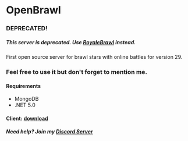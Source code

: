 # OpenBrawl

### DEPRECATED!
##### This server is deprecated. Use [RoyaleBrawl](https://github.com/xeondev1337/RoyaleBrawl) instead.
First open source server for brawl stars with online battles for version 29.
### Feel free to use it but don't forget to mention me.

#### Requirements 
- MongoDB
- .NET 5.0

#### Client: [download](https://drive.google.com/file/d/1CxOmOr8iXfNsFNChk-smI8isuMweXxvo/view?usp=sharing)

##### Need help? Join my [Discord Server](https://discord.gg/FqZda2BVYZ)
